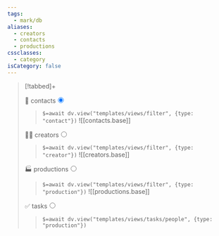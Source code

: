 ```yaml
---
tags:
  - mark/db
aliases:
  - creators
  - contacts
  - productions
cssclasses:
  - category
isCategory: false
---
```


> [!tabbed]+
>
> <label>👤 contacts<input type="radio" name="test" checked/></label>
>
> > `$=await dv.view("templates/views/filter", {type: "contact"})`
> > ![[contacts.base]]
>
> <label>👨‍🎨 creators<input type="radio" name="test" /></label>
> 
> > `$=await dv.view("templates/views/filter", {type: "creator"})`
> > ![[creators.base]]
>
> <label>🏭 productions<input type="radio" name="test" /></label>
>
> > `$=await dv.view("templates/views/filter", {type: "production"})`
> > ![[productions.base]]
> 
> <label>✅ tasks<input type="radio" name="test" /></label>
> 
> > `$=await dv.view("templates/views/tasks/people", {type: "production"})`
